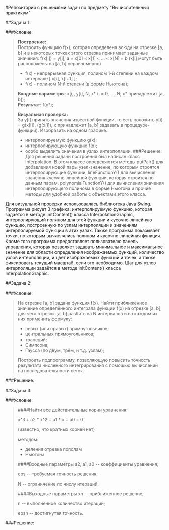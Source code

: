 #Репозиторий с решениями задач по предмету "Вычислительный практикум"

##Задача 1:

###Условие:
>__Построение:__  
>Построить функцию f(x), которая определена всюду
на отрезке [a, b] и в некоторых точках этого отрезка
принимает заданные значения:
f(x[i]) = y[i], a = x[0] < x[1] < ... < x[N] = b
(x[i] могут быть расположены на [a, b] неравномерно)  
>- f(x) - непрерывная функция, полином 1-й степени
на каждом интервале [ x[i], x[i+1] ];
>- f(x) - полином N-й степени (в форме Ньютона);
> 
>__Входные параметры__: x[i], y[i], N, x*
>(i = 0, ..., N; x* принадлежит [a, b]);\
>__Результат__: f(x*);
> 
> __Визуальная проверка:__  
> За y[i] принять значения известной функции, то есть 
> положить y[i] = g(x[i]), (g(x[i]), x принадлежит [a, b] 
> задавать в процедуре-функции). Изобразить на одном 
> графике: 
>- интерполируемую функцию g(x);
>- интерполирующую функцию f(x);
>- особо выделить значения в узлах интерполяции.
###Решение:
Для решения задачи построения был написан класс Interpolation.
В этом классе определяются методы putPair() для добавления
новой пары узел-значение, по которым строятся интерполирующие 
функции, lineFunctionY() для вычисления значения 
кусочно-линейной фукнции, которая строится по данным парам, 
polynomialFunctionY() для вычисления значения интерполирующего 
полинома в форме Ньютона и прочие методы для удобной 
работы с объектами этого класса.

Для визуальной проверки использовалась библиотека Java Swing.
Программа рисует 3 графика: интерполируемую функцию, которая
задаётся в методе initContent() класса InterpolationGraphic,
интерполирующий полином для этой функции и кусочно-линейную 
функцию, построенную по узлам интерполяции и значениям 
интерполируемой функции в этих узлах. Также программа 
показывает точки, по которым вычислялись полином и 
кусочно-линейная функция. Кроме того программа предоставляет 
пользователю панель управления, которая позволяет задавать 
минимальное и максимальное значение для области определения 
изображаемых функций, количество узлов интерполяции, и цвет
изображаемых функций и точек, а также фиксировать текущий
масштаб, если это необходимо. Шаг для узлов интерполяции
задаётся в методе initContent() класса InterpolationGraphic.

##Задача 2:

###Условие:
> На отрезке [a, b] задана функция f(x). Найти приближенное
> значение определённого интеграла функции f(x) на отрезке
> [a, b], для чего отрезок [a, b] разбить на N интервалов и
> на каждом из них применить формулу:
>- левых (или правых) прямоугольников;
>- центральных прямоугольников;
>- трапеций;
>- Симпсона;
>- Гаусса (по двум, трём, и т.д. узлам);
> 
> Построить подпрограмму, позволяющую повысить точность
> результата численного интегрирования с помощью вычислений
> на последовательности сеток.

###Решение:



##Задача 3:

###Условие:
> ####Найти все действительные корни уравнения:
> 
> x^3 + a2 * x^2 + a1 * x + a0 = 0
> 
> (известно, что кратных корней нет)
> 
> методом:
>- деления отрезка пополам
>- Ньютона
> 
> ####Входные параметры
> a2, a1, a0 -- коеффициенты уравнения;
> 
> eps -- требуемая точность решения;
> 
> N -- ограничение по числу итераций.
> 
> ####Выходные параметры
> xn -- приближенное решение;
> 
> n -- выполненное количество итераций;
> 
> epsn -- достигнутая точность.

###Решение: